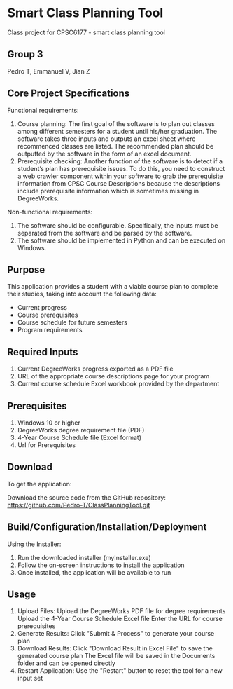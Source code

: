# Smart Class Planning Tool
Class project for CPSC6177 - smart class planning tool

## Group 3
Pedro T, Emmanuel V, Jian Z

## Core Project Specifications

Functional requirements:
1. Course planning: The first goal of the software is to plan out classes among different semesters for a student until his/her graduation. The software takes three inputs and outputs an excel sheet where recommenced classes are listed. The recommended plan should be outputted by the software in the form of an excel document. 
2. Prerequisite checking: Another function of the software is to detect if a student’s plan has prerequisite issues. To do this, you need to construct a web crawler component within your software to grab the prerequisite information from CPSC Course Descriptions because the descriptions include prerequisite information which is sometimes missing in DegreeWorks.

Non-functional requirements:
1. The software should be configurable. Specifically, the inputs must be separated from the software and be parsed by the software.
2. The software should be implemented in Python and can be executed on Windows.


## Purpose

This application provides a student with a viable course plan to complete their studies, taking into account the following data:
* Current progress
* Course prerequisites
* Course schedule for future semesters
* Program requirements

## Required Inputs

1. Current DegreeWorks progress exported as a PDF file
2. URL of the appropriate course descriptions page for your program
3. Current course schedule Excel workbook provided by the department

## Prerequisites

1. Windows 10 or higher
2. DegreeWorks degree requirement file (PDF)
3. 4-Year Course Schedule file (Excel format)
4. Url for Prerequisites

## Download

To get the application:

Download the source code from the GitHub repository: https://github.com/Pedro-T/ClassPlanningTool.git

## Build/Configuration/Installation/Deployment

Using the Installer:
1. Run the downloaded installer (myInstaller.exe)
2. Follow the on-screen instructions to install the application
3. Once installed, the application will be available to run

## Usage
1. Upload Files:
  Upload the DegreeWorks PDF file for degree requirements
  Upload the 4-Year Course Schedule Excel file
  Enter the URL for course prerequisites
2. Generate Results:
  Click "Submit & Process" to generate your course plan
3. Download Results:
  Click "Download Result in Excel File" to save the generated course plan
  The Excel file will be saved in the Documents folder and can be opened directly
4. Restart Application:
  Use the "Restart" button to reset the tool for a new input set

